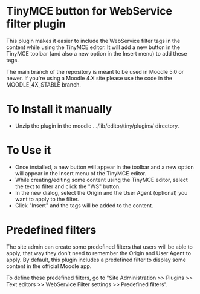 TinyMCE button for WebService filter plugin
====================================

This plugin makes it easier to include the WebService filter tags in the content while using the TinyMCE editor. It will add a new button in the TinyMCE toolbar (and also a new option in the Insert menu) to add these tags.

The main branch of the repository is meant to be used in Moodle 5.0 or newer. If you're using a Moodle 4.X site please use the code in the MOODLE_4X_STABLE branch.

# To Install it manually #

- Unzip the plugin in the moodle .../lib/editor/tiny/plugins/ directory.

# To Use it #

- Once installed, a new button will appear in the toolbar and a new option will appear in the Insert menu of the TinyMCE editor.
- While creating/editing some content using the TinyMCE editor, select the text to filter and click the "WS" button.
- In the new dialog, select the Origin and the User Agent (optional) you want to apply to the filter.
- Click "Insert" and the tags will be added to the content.

# Predefined filters #

The site admin can create some predefined filters that users will be able to apply, that way they don't need to remember the Origin and User Agent to apply. By default, this plugin includes a predefined filter to display some content in the official Moodle app.

To define these predefined filters, go to "Site Administration >> Plugins >> Text editors >> WebService Filter settings >> Predefined filters".
